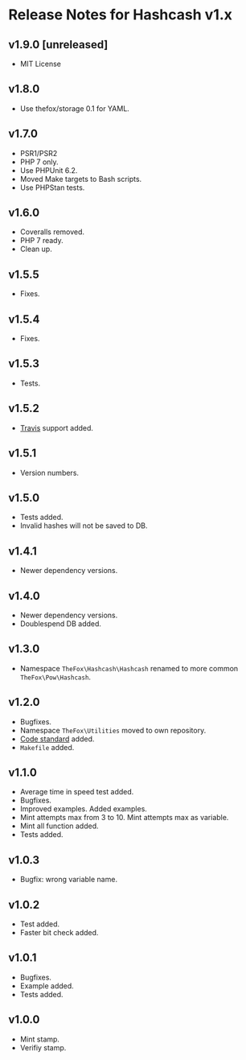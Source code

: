 # Release Notes for Hashcash v1.x

## v1.9.0 [unreleased]

- MIT License

## v1.8.0

- Use thefox/storage 0.1 for YAML.

## v1.7.0

- PSR1/PSR2
- PHP 7 only.
- Use PHPUnit 6.2.
- Moved Make targets to Bash scripts.
- Use PHPStan tests.

## v1.6.0

- Coveralls removed.
- PHP 7 ready.
- Clean up.

## v1.5.5

- Fixes.

## v1.5.4

- Fixes.

## v1.5.3

- Tests.

## v1.5.2

- [Travis](https://travis-ci.org/TheFox/hashcash) support added.

## v1.5.1

- Version numbers.

## v1.5.0

- Tests added.
- Invalid hashes will not be saved to DB.

## v1.4.1

- Newer dependency versions.

## v1.4.0

- Newer dependency versions.
- Doublespend DB added.

## v1.3.0

- Namespace `TheFox\Hashcash\Hashcash` renamed to more common `TheFox\Pow\Hashcash`.

## v1.2.0

- Bugfixes.
- Namespace `TheFox\Utilities` moved to own repository.
- [Code standard](https://github.com/TheFox/phpcsrs) added.
- `Makefile` added.

## v1.1.0

- Average time in speed test added.
- Bugfixes.
- Improved examples. Added examples.
- Mint attempts max from 3 to 10. Mint attempts max as variable.
- Mint all function added.
- Tests added.

## v1.0.3

- Bugfix: wrong variable name.

## v1.0.2

- Test added.
- Faster bit check added.

## v1.0.1

- Bugfixes.
- Example added.
- Tests added.


## v1.0.0

- Mint stamp.
- Verifiy stamp.
